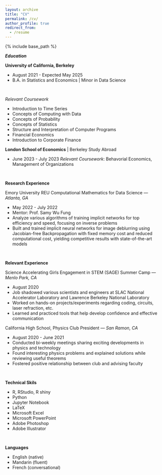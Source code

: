 ```yaml
---
layout: archive
title: "CV"
permalink: /cv/
author_profile: true
redirect_from:
  - /resume
---
```


{% include base_path %}

***Education***

**University of California, Berkeley**
* August 2021 - Expected May 2025
* B.A. in Statistics and Economics | Minor in Data Science                                                                                                   
<br/>

*Relevant Coursework*
* Introduction to Time Series
* Concepts of Computing with Data
* Concepts of Probability 
* Concepts of Statistics
* Structure and Interpretation of Computer Programs
* Financial Economics
* Introduction to Corporate Finance

**London School of Economics** | Berkeley Study Abroad
* June 2023 - July 2023
*Relevant Coursework*: Behavorial Economics, Management of Organizations
<br/>

**Research Experience**

Emory University REU Computational Mathematics for Data Science — _Atlanta, GA_
* May 2022 - July 2022
* Mentor: Prof. Samy Wu Fung
* Analyze various algorithms of training implicit networks for top efficiency and speed⁠, focusing on inverse problems
* Built and trained implicit neural networks for image deblurring using Jacobian-free Backpropagation with fixed memory cost and reduced computational cost, yielding competitive results with state-of-the-art models
<br/>

**Relevant Experience** 

Science Accelerating Girls Engagement in STEM (SAGE) Summer Camp — _Menlo Park, CA_
* August 2020
* Job shadowed various scientists and engineers at SLAC National Accelerator Laboratory  and Lawrence Berkeley National Laboratory 
* Worked on hands-on projects/experiments regarding coding, circuits, laser refraction, etc. 
* Learned and practiced tools that help develop confidence and effective communication 

California High School, Physics Club President — _San Ramon, CA_
* August 2020 - June 2021
* Conducted bi-weekly meetings sharing exciting developments in physics  and technology
* Found interesting physics problems and explained solutions while reviewing useful theorems 
* Fostered positive relationship between club and advising faculty 
<br/>

**Technical Skils**
* R, RStudio, R shiny
* Python
* Jupyter Notebook
* LaTeX
* Microsoft Excel
* Microsoft PowerPoint 
* Adobe Photoshop
* Adobe Illustrator
<br/>

**Languages**
* English (native)
* Mandarin (fluent)
* French (conversational)
